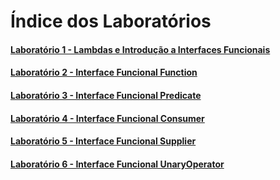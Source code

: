 # Índice dos Laboratórios

#### [Laboratório 1 - Lambdas e Introdução a Interfaces Funcionais](https://github.com/corelioBH/design-app-java/tree/master/Programacao%20Funcional/src/laboratorio1/)
#### [Laboratório 2 - Interface Funcional Function](https://github.com/corelioBH/design-app-java/tree/master/Programacao%20Funcional/src/laboratorio2/)
#### [Laboratório 3 - Interface Funcional Predicate](https://github.com/corelioBH/design-app-java/tree/master/Programacao%20Funcional/src/laboratorio3/)
#### [Laboratório 4 - Interface Funcional Consumer](https://github.com/corelioBH/design-app-java/tree/master/Programacao%20Funcional/src/laboratorio4/)
#### [Laboratório 5 - Interface Funcional Supplier](https://github.com/corelioBH/design-app-java/tree/master/Programacao%20Funcional/src/laboratorio5/)
#### [Laboratório 6 - Interface Funcional UnaryOperator](https://github.com/corelioBH/design-app-java/tree/master/Programacao%20Funcional/src/laboratorio6/)
